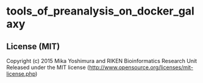 # tools_of_preanalysis_on_docker_galaxy

## License (MIT)
Copyright (c) 2015 Mika Yoshimura and RIKEN Bioinformatics Research Unit Released under the MIT license (http://www.opensource.org/licenses/mit-license.php)
